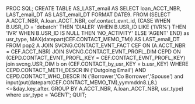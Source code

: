 PROC SQL;
CREATE TABLE AS_LAST_email AS
	SELECT loan_ACCT_NBR, LAST_email_DT AS LAST_email_DT FORMAT DATE9.
	FROM (SELECT A.ACCT_NBR, A.loan_ACCT_NBR, cef.contact_evnt_id,
(CASE WHEN B.USR_ID = 'debatch' THEN  'DIALER'
WHEN B.USR_ID LIKE ('IVR%')	THEN 'IVR'
WHEN B.USR_ID IS NULL THEN 	'NO_ACTIVITY'
ELSE 'AGENT' END) as usr_type, MAX(datepart(CEF.CONTACT_MEMO_TM)) AS LAST_email_DT
		 FROM pop2 A 
		 JOIN SVCNG.CONTACT_EVNT_FACT CEF ON (A.ACCT_NBR = CEF.ACCT_NBR)
		 JOIN SVCNG.CONTACT_EVNT_PROFL_DIM CEPD ON (CEPD.CONTACT_EVNT_PROFL_KEY = CEF.CONTACT_EVNT_PROFL_KEY)
		 join svcng.USR_DIM b on (CEF.CONTACT_by_usr_KEY = b.usr_KEY)
		 WHERE CEPD.CONTACT_METH_DESCR IN ('Outgoing Email')
		 AND CEPD.CONTACT_WHO_DESCR  IN ('Borrower','Co Borrower','Spouse')
		 and input(put(datepart(CEF.CONTACT_MEMO_TM),yymmddn8.),8.)<=&day_key_after.
		 GROUP BY A.ACCT_NBR, A.loan_ACCT_NBR, usr_type)
		 where usr_type = 'AGENT';
QUIT;
